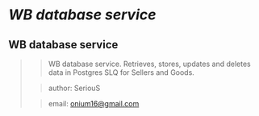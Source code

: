 
*WB database service*
====
WB database service
----

>> WB database service. 
> Retrieves, stores, updates and deletes data in Postgres SLQ for Sellers and Goods.
>
>> author: SeriouS 
>
>> email: onium16@gmail.com